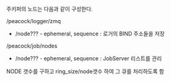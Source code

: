 주키퍼의 노드는 다음과 같이 구성한다.

/peacock/logger/zmq
 - /node??? - ephemeral, sequence : 로거의 BIND 주소들을 저장

/peacock/job/nodes
 - /node??? - ephemeral, sequence : JobServer 리스트를 관리

NODE 갯수를 구하고 ring_size/node갯수 하여 그 큐를 처리하도록 함
